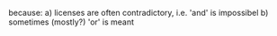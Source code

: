 because:
a) licenses are often contradictory, i.e. 'and' is impossibel
b) sometimes (mostly?) 'or' is meant